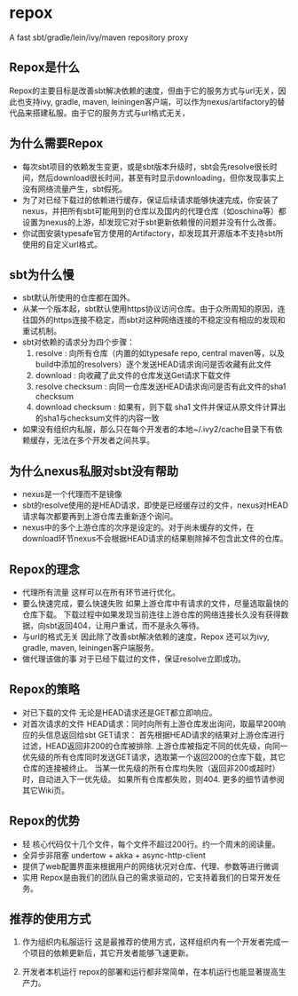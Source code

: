 repox
=====

A fast sbt/gradle/lein/ivy/maven repository proxy

## Repox是什么
Repox的主要目标是改善sbt解决依赖的速度，但由于它的服务方式与url无关，因此也支持ivy, gradle, maven, leiningen客户端，可以作为nexus/artifactory的替代品来搭建私服。由于它的服务方式与url格式无关，

## 为什么需要Repox
* 每次sbt项目的依赖发生变更，或是sbt版本升级时，sbt会先resolve很长时间，然后download很长时间，甚至有时显示downloading，但你发现事实上没有网络流量产生，sbt假死。
* 为了对已经下载过的依赖进行缓存，保证后续请求能够快速完成，你安装了nexus，并把所有sbt可能用到的仓库以及国内的代理仓库（如oschina等）都设置为nexus的上游，却发现它对于sbt更新依赖慢的问题并没有什么改善。
* 你试图安装typesafe官方使用的Artifactory，却发现其开源版本不支持sbt所使用的自定义url格式。

## sbt为什么慢
* sbt默认所使用的仓库都在国外。
* 从某一个版本起，sbt默认使用https协议访问仓库。由于众所周知的原因，连往国外的https连接不稳定，而sbt对这种网络连接的不稳定没有相应的发现和重试机制。
* sbt对依赖的请求分为四个步骤：
  1. resolve : 向所有仓库（内置的如typesafe repo, central maven等，以及build中添加的resolvers）逐个发送HEAD请求询问是否收藏有此文件
  2. download : 向收藏了此文件的仓库发送Get请求下载文件
  3. resolve checksum : 向同一仓库发送HEAD请求询问是否有此文件的sha1 checksum
  4. download checksum : 如果有，则下载 sha1 文件并保证从原文件计算出的sha1与checksum文件的内容一致
* 如果没有组织内私服，那么只在每个开发者的本地~/.ivy2/cache目录下有依赖缓存，无法在多个开发者之间共享。

## 为什么nexus私服对sbt没有帮助
* nexus是一个代理而不是镜像
* sbt的resolve使用的是HEAD请求，即使是已经缓存过的文件，nexus对HEAD请求每次都要再到上游仓库去重新逐个询问。
* nexus中的多个上游仓库的次序是设定的。对于尚未缓存的文件，在download环节nexus不会根据HEAD请求的结果剔除掉不包含此文件的仓库。

## Repox的理念
* 代理所有流量
    这样可以在所有环节进行优化。
* 要么快速完成，要么快速失败
    如果上游仓库中有请求的文件，尽量选取最快的仓库下载。
    下载过程中如果发现当前连往上游仓库的网络连接长久没有获得数据，向sbt返回404，让用户重试，而不是永久等待。
* 与url的格式无关
    因此除了改善sbt解决依赖的速度，Repox 还可以为ivy, gradle, maven, leiningen客户端服务。
* 做代理该做的事
    对于已经下载过的文件，保证resolve立即成功。

## Repox的策略
* 对已下载的文件
    无论是HEAD请求还是GET都立即响应。
* 对首次请求的文件
    HEAD请求：同时向所有上游仓库发出询问，取最早200响应的头信息返回给sbt
    GET请求：
        首先根据HEAD请求的结果对上游仓库进行过滤，HEAD返回非200的仓库被排除.
        上游仓库被指定不同的优先级，向同一优先级的所有仓库同时发送GET请求，选取第一个返回200的仓库下载，其它仓库的连接被终止。
        当某一优先级的所有仓库均失败（返回非200或超时）时，自动进入下一优先级。
        如果所有仓库都失败，则404.
更多的细节请参阅其它Wiki页。

## Repox的优势
* 轻
核心代码仅十几个文件，每个文件不超过200行。约一个周末的阅读量。
* 全异步非阻塞
undertow + akka + async-http-client
* 提供了web配置界面来根据用户的网络状况对仓库、代理、参数等进行微调
* 实用
Repox是由我们的团队自己的需求驱动的，它支持着我们的日常开发任务。

## 推荐的使用方式
1. 作为组织内私服运行
这是最推荐的使用方式，这样组织内有一个开发者完成一个项目的依赖更新后，其它开发者能够飞速更新。

2. 开发者本机运行
repox的部署和运行都非常简单，在本机运行也能显著提高生产力。
